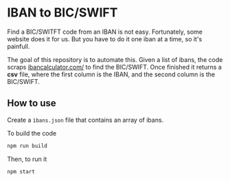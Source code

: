 # IBAN to BIC/SWIFT

Find a BIC/SWITFT code from an IBAN is not easy. Fortunately, some website does it for us. But you have to do it one iban at a time, so it's painfull.

The goal of this repository is to automate this. Given a list of ibans, the code scraps [ibancalculator.com/](https://www.ibancalculator.com/) to find the BIC/SWIFT.
Once finished it returns a **csv** file, where the first column is the IBAN, and the second column is the BIC/SWIFT.

## How to use

Create a `ìbans.json` file that contains an array of ibans.

To build the code
```sh
npm run build
```

Then, to run it
```sh
npm start
```
